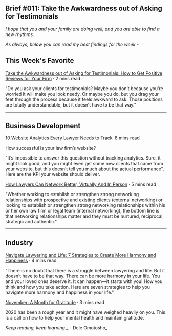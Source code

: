 
## Brief #011: Take the Awkwardness out of Asking for Testimonials

_I hope that you and your family are doing well, and you are able to find a new rhythms._

_As always, below you can read my best findings for the week -_

## This Week's Favorite

[Take the Awkwardness out of Asking for Testimonials: How to Get Positive Reviews for Your Firm](https://www.legalmarketingblog.com/branding-and-positioning/take-the-awkwardness-out-of-asking-for-testimonials-how-to-get-positive-reviews-for-your-firm/) · 2 mins read

"Do you ask your clients for testimonials? Maybe you don’t because you’re worried it will make you look needy. Or maybe you do, but you drag your feet through the process because it feels awkward to ask. Those positions are totally understandable, but it doesn’t have to be that way."

---- 

## Business Development

[10 Website Analytics Every Lawyer Needs to Track](https://www.legalmarketingreview.com/analytics/10-website-analytics-every-lawyer-needs-to-track/)· 8 mins read

How successful is your law firm’s website?

"It’s impossible to answer this question without tracking analytics. Sure, it might look good, and you might even get some new clients that came from your website, but this doesn’t tell you much about the actual performance". Here are the KPI your website should deliver.


[How Lawyers Can Network Better, Virtually And In Person](https://www.law360.com/articles/1270362/how-lawyers-can-network-better-virtually-and-in-person) · 5 mins read

"Whether working to establish or strengthen strong networking relationships with prospective and existing clients (external networking) or looking to establish or strengthen strong networking relationships within his or her own law firm or legal team (internal networking), the bottom line is that networking relationships matter and they must be nurtured, reciprocal, strategic and authentic."


---- 

## Industry

[Navigate Lawyering and Life: 7 Strategies to Create More Harmony and Happiness](https://www.legalmarketingblog.com/lawyering-life/navigate-lawyering-and-life-7-strategies-to-create-more-harmony-and-happiness/) · 4 mins read

"There is no doubt that there is a struggle between lawyering and life. But it doesn’t have to be that way. There can be more harmony in your life. You and your loved ones deserve it. It can happen—it starts with you! How you think and how you take action. Here are seven strategies to help you navigate more harmony and happiness in your life."


[November: A Month for Gratitude](https://www.becomingminimalist.com/november-gratitude/) · 3 mins read

2020 has been a rough year and it might have weighed heavily on you. This is a call on how to help your mental health and maintain gratitude.


_Keep reading, keep learning_
\_ - Dele Omotosho\_





